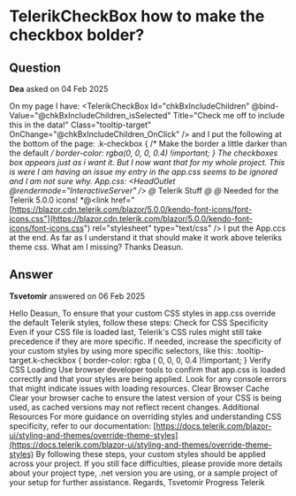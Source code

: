 # TelerikCheckBox how to make the checkbox bolder?

## Question

**Dea** asked on 04 Feb 2025

On my page I have: <TelerikCheckBox Id="chkBxIncludeChildren" @bind-Value="@chkBxIncludeChildren_isSelected" Title="Check me off to include this in the data!" Class="tooltip-target" OnChange="@chkBxIncludeChildren_OnClick" /> and I put the following at the bottom of the page: .k-checkbox { /* Make the border a little darker than the default */ border-color: rgba(0, 0, 0, 0.4) !important; } The checkboxes box appears just as i want it. But I now want that for my whole project. This is were I am having an issue my entry in the app.css seems to be ignored and I am not sure why. App.css: <head> <meta charset="utf-8" /> <meta name="viewport" content="width=device-width, initial-scale=1.0" /> <base href="@MyNavigationManager.BaseUri" /> <link rel="stylesheet" href="bootstrap/bootstrap.min.css" /> <link rel="stylesheet" href="MarginAnalysis.styles.css" /> <link rel="icon" type="image/png" href="favicon.png" /> <HeadOutlet @rendermode="InteractiveServer" /> @* Telerik Stuff *@<script src="_content/Telerik.UI.for.Blazor/js/telerik-blazor.js"></script> <link rel="stylesheet" href="_content/Telerik.UI.for.Blazor/css/kendo-theme-default/all.css" /> @* Needed for the Telerik 5.0.0 icons! *@<link href="[https://blazor.cdn.telerik.com/blazor/5.0.0/kendo-font-icons/font-icons.css"](https://blazor.cdn.telerik.com/blazor/5.0.0/kendo-font-icons/font-icons.css") rel="stylesheet" type="text/css" /> <link rel="stylesheet" href="app.css" /> </head> I put the App.ccs at the end. As far as I understand it that should make it work above teleriks theme css. What am I missing? Thanks Deasun.

## Answer

**Tsvetomir** answered on 06 Feb 2025

Hello Deasun, To ensure that your custom CSS styles in app.css override the default Telerik styles, follow these steps: Check for CSS Specificity Even if your CSS file is loaded last, Telerik's CSS rules might still take precedence if they are more specific. If needed, increase the specificity of your custom styles by using more specific selectors, like this: .tooltip-target.k-checkbox { border-color: rgba ( 0, 0, 0, 0.4 )!important;
} Verify CSS Loading Use browser developer tools to confirm that app.css is loaded correctly and that your styles are being applied. Look for any console errors that might indicate issues with loading resources. Clear Browser Cache Clear your browser cache to ensure the latest version of your CSS is being used, as cached versions may not reflect recent changes. Additional Resources For more guidance on overriding styles and understanding CSS specificity, refer to our documentation: [https://docs.telerik.com/blazor-ui/styling-and-themes/override-theme-styles](https://docs.telerik.com/blazor-ui/styling-and-themes/override-theme-styles) By following these steps, your custom styles should be applied across your project. If you still face difficulties, please provide more details about your project type, .net version you are using, or a sample project of your setup for further assistance. Regards, Tsvetomir Progress Telerik
